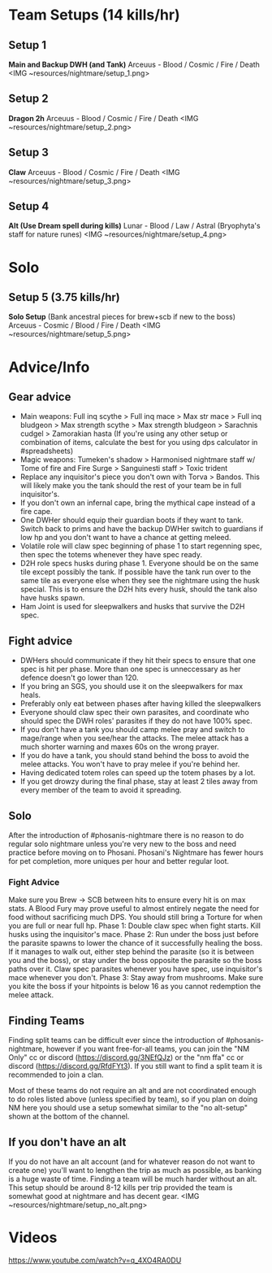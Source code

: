# Team Setups (14 kills/hr)
## Setup 1
**Main and Backup DWH (and Tank)**
Arceuus - Blood / Cosmic / Fire / Death
<IMG ~resources/nightmare/setup_1.png>
## Setup 2
**Dragon 2h**
Arceuus - Blood / Cosmic / Fire / Death
<IMG ~resources/nightmare/setup_2.png>
## Setup 3
**Claw**
Arceuus - Blood / Cosmic / Fire / Death
<IMG ~resources/nightmare/setup_3.png>
## Setup 4
**Alt (Use Dream spell during kills)**
Lunar - Blood / Law / Astral (Bryophyta's staff for nature runes)
<IMG ~resources/nightmare/setup_4.png>

# Solo
## Setup 5 (3.75 kills/hr)
**Solo Setup** (Bank ancestral pieces for brew+scb if new to the boss)
Arceuus - Cosmic / Blood / Fire / Death
<IMG ~resources/nightmare/setup_5.png>

# Advice/Info 

## Gear advice
- Main weapons: Full inq scythe > Full inq mace > Max str mace > Full inq bludgeon > Max strength scythe > Max strength bludgeon > Sarachnis cudgel > Zamorakian hasta (If you're using any other setup or combination of items, calculate the best for you using dps calculator in #spreadsheets)
- Magic weapons: Tumeken's shadow > Harmonised nightmare staff w/ Tome of fire and Fire Surge > Sanguinesti staff > Toxic trident
- Replace any inquisitor's piece you don't own with Torva > Bandos. This will likely make you the tank should the rest of your team be in full inquisitor's.
- If you don't own an infernal cape, bring the mythical cape instead of a fire cape.
- One DWHer should equip their guardian boots if they want to tank. Switch back to prims and have the backup DWHer switch to guardians if low hp and you don't want to have a chance at getting meleed.
- Volatile role will claw spec beginning of phase 1 to start regenning spec, then spec the totems whenever they have spec ready. 
- D2H role specs husks during phase 1. Everyone should be on the same tile except possibly the tank. If possible have the tank run over to the same tile as everyone else when they see the nightmare using the husk special. This is to ensure the D2H hits every husk, should the tank also have husks spawn.
- Ham Joint is used for sleepwalkers and husks that survive the D2H spec. 

## Fight advice
- DWHers should communicate if they hit their specs to ensure that one spec is hit per phase. More than one spec is unneccessary as her defence doesn't go lower than 120.
- If you bring an SGS, you should use it on the sleepwalkers for max heals.
- Preferably only eat between phases after having killed the sleepwalkers
- Everyone should claw spec their own parasites, and coordinate who should spec the DWH roles' parasites if they do not have 100% spec.
- If you don't have a tank you should camp melee pray and switch to mage/range when you see/hear the attacks. The melee attack has a much shorter warning and maxes 60s on the wrong prayer.
- If you do have a tank, you should stand behind the boss to avoid the melee attacks. You won't have to pray melee if you're behind her.
- Having dedicated totem roles can speed up the totem phases by a lot.
- If you get drowzy during the final phase, stay at least 2 tiles away from every member of the team to avoid it spreading.

## Solo
After the introduction of #phosanis-nightmare there is no reason to do regular solo nightmare unless you're very new to the boss and need practice before moving on to Phosani. Phosani's Nightmare has fewer hours for pet completion, more uniques per hour and better regular loot.

### Fight Advice
Make sure you Brew -> SCB between hits to ensure every hit is on max stats.
A Blood Fury may prove useful to almost entirely negate the need for food without sacrificing much DPS. You should still bring a Torture for when you are full or near full hp.
Phase 1: Double claw spec when fight starts. Kill husks using the inquisitor's mace.
Phase 2: Run under the boss just before the parasite spawns to lower the chance of it successfully healing the boss. If it manages to walk out, either step behind the parasite (so it is between you and the boss), or stay under the boss opposite the parasite so the boss paths over it. Claw spec parasites whenever you have spec, use inquisitor's mace whenever you don't.
Phase 3: Stay away from mushrooms. Make sure you kite the boss if your hitpoints is below 16 as you cannot redemption the melee attack.

## Finding Teams
Finding split teams can be difficult ever since the introduction of #phosanis-nightmare, however if you want free-for-all teams, you can join the "NM Only" cc or discord (https://discord.gg/3NEfQJz) or the "nm ffa" cc or discord (https://discord.gg/RfdFYt3).
If you still want to find a split team it is recommended to join a clan.

Most of these teams do not require an alt and are not coordinated enough to do roles listed above (unless specified by team), so if you plan on doing NM here you should use a setup somewhat similar to the "no alt-setup" shown at the bottom of the channel.

## If you don't have an alt
If you do not have an alt account (and for whatever reason do not want to create one) you'll want to lengthen the trip as much as possible, as banking is a huge waste of time. Finding a team will be much harder without an alt.
This setup should be around 8-12 kills per trip provided the team is somewhat good at nightmare and has decent gear.
<IMG ~resources/nightmare/setup_no_alt.png>

# Videos
https://www.youtube.com/watch?v=q_4XO4RA0DU 
